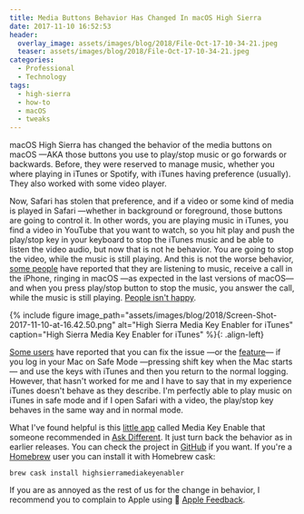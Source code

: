 ```yaml
---
title: Media Buttons Behavior Has Changed In macOS High Sierra
date: 2017-11-10 16:52:53
header:
  overlay_image: assets/images/blog/2018/File-Oct-17-10-34-21.jpeg
  teaser: assets/images/blog/2018/File-Oct-17-10-34-21.jpeg
categories:
  - Professional
  - Technology
tags:
  - high-sierra
  - how-to
  - macOS
  - tweaks
---
```

macOS High Sierra has changed the behavior of the media buttons on macOS —AKA those buttons you use to play/stop music or go forwards or backwards. Before, they were reserved to manage music, whether you where playing in iTunes or Spotify, with iTunes having preference (usually). They also worked with some video player.

Now, Safari has stolen that preference, and if a video or some kind of media is played in Safari —whether in background or foreground, those buttons are going to control it. In other words, you are playing music in iTunes, you find a video in YouTube that you want to watch, so you hit play and push the play/stop key in your keyboard to stop the iTunes music and be able to listen the video audio, but now that is not he behavior. You are going to stop the video, while the music is still playing. And this is not the worse behavior, [some people](https://discussions.apple.com/message/32506712#message32506712) have reported that they are listening to music, receive a call in the iPhone, ringing in macOS —as expected in the last versions of macOS— and when you press play/stop button to stop the music, you answer the call, while the music is still playing. [People isn't happy](https://discussions.apple.com/message/32506712).

{% include figure image_path="assets/images/blog/2018/Screen-Shot-2017-11-10-at-16.42.50.png" alt="High Sierra Media Key Enabler for iTunes" caption="High Sierra Media Key Enabler for iTunes" %}{: .align-left}  

[Some users](https://discussions.apple.com/message/32306332#message32306332) have reported that you can fix the issue —or the [feature](https://www.urbandictionary.com/define.php?term=It%27s%20not%20a%20bug%2C%20it%27s%20a%20feature)— if you log in your Mac on Safe Mode —pressing shift key when the Mac starts— and use the keys with iTunes and then you return to the normal logging. However, that hasn't worked for me and I have to say that in my experience iTunes doesn't behave as they describe. I'm perfectly able to play music on iTunes in safe mode and if I open Safari with a video, the play/stop key behaves in the same way and in normal mode.

What I've found helpful is this [little app](http://milgra.com/high-sierra-media-key-enabler.html) called Media Key Enable that someone recommended in [Ask Different](https://apple.stackexchange.com/questions/300811/high-sierra-mediaplay-button-changes). It just turn back the behavior as in earlier releases. You can check the project in [GitHub](https://github.com/milgra/highsierramediakeyenabler) if you want. If you're a [Homebrew](https://brew.sh) user you can install it with Homebrew cask:

```shell 
brew cask install highsierramediakeyenabler
```

If you are as annoyed as the rest of us for the change in behavior, I recommend you to complain to Apple using  [Apple Feedback](https://www.apple.com/feedback/).
